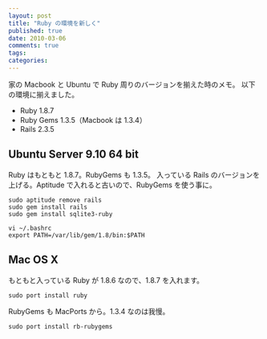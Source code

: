 ```yaml
---
layout: post
title: "Ruby の環境を新しく"
published: true
date: 2010-03-06
comments: true
tags:
categories:
---
```


家の Macbook と Ubuntu で Ruby 周りのバージョンを揃えた時のメモ。
以下の環境に揃えました。

- Ruby 1.8.7
- Ruby Gems 1.3.5（Macbook は 1.3.4）
- Rails 2.3.5

## Ubuntu Server 9.10 64 bit

Ruby はもともと 1.8.7。RubyGems も 1.3.5。
入っている Rails のバージョンを上げる。Aptitude で入れると古いので、RubyGems を使う事に。

```
sudo aptitude remove rails
sudo gem install rails
sudo gem install sqlite3-ruby

vi ~/.bashrc
export PATH=/var/lib/gem/1.8/bin:$PATH
```

## Mac OS X

もともと入っている Ruby が 1.8.6 なので、1.8.7 を入れます。

```
sudo port install ruby
```

RubyGems も MacPorts から。1.3.4 なのは我慢。

```
sudo port install rb-rubygems
```
